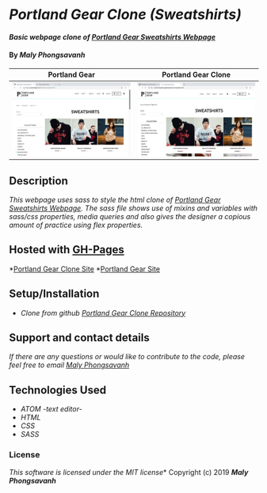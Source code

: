# _Portland Gear Clone (Sweatshirts)_

#### _Basic webpage clone of [Portland Gear Sweatshirts Webpage](https://portlandgear.com/collections/sweatshirts)_

#### By _**Maly Phongsavanh**_

Portland Gear | Portland Gear Clone
--------------- | -------------
<img src="imgs/Main-Site.png" height="150px"> |<img src="imgs/Site-Clone.png" height="150px">


## Description

_This webpage uses sass to style the html clone of [Portland Gear Sweatshirts Webpage](https://portlandgear.com/collections/sweatshirts). The sass file shows use of mixins and variables with sass/css properties, media queries and also gives the designer a copious amount of practice using flex properties._

## Hosted with [GH-Pages](https://malyphong619.github.io/Portland-Gear/)
*[Portland Gear Clone Site](https://malyphong619.github.io/Portland-Gear/)
*[Portland Gear Site](https://portlandgear.com/collections/mens)

## Setup/Installation

* _Clone from github [Portland Gear Clone Repository](https://github.com/MalyPhong619/Portland-Gear.git)_


## Support and contact details

_If there are any questions or would like to contribute to the code, please feel free to email [Maly Phongsavanh](mailto:phongsavanh619@icloud.com)_

## Technologies Used

* _ATOM -text editor-_
* _HTML_
* _CSS_
* _SASS_

### License
_This software is licensed under the MIT license_*
Copyright (c) 2019 **_Maly Phongsavanh_**
